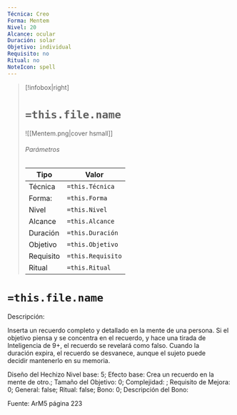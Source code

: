 ```yaml
---
Técnica: Creo
Forma: Mentem
Nivel: 20
Alcance: ocular 
Duración: solar  
Objetivo: individual
Requisito: no
Ritual: no
NoteIcon: spell
---
```


> [!infobox|right]
> # `=this.file.name`
> ![[Mentem.png|cover hsmall]]
> ###### Parámetros
> Tipo |  Valor |
> ---|---|
> Técnica  | `=this.Técnica`  |
> Forma: | `=this.Forma`  |
> Nivel | `=this.Nivel`  |
> Alcance | `=this.Alcance` |
> Duración | `=this.Duración` |
> Objetivo | `=this.Objetivo` |
> Requisito | `=this.Requisito` |
> Ritual | `=this.Ritual` |

# `=this.file.name`
Descripción: <p>Inserta un recuerdo completo y detallado en la mente de una persona. Si el objetivo piensa y se concentra en el recuerdo, y hace una tirada de Inteligencia de 9+, el recuerdo se revelará como falso. Cuando la duración expira, el recuerdo se desvanece, aunque el sujeto puede decidir mantenerlo en su memoria.</p>

Diseño del Hechizo
Nivel base: 5; Efecto base: Crea un recuerdo en la mente de otro.;  Tamaño del Objetivo: 0; Complejidad: ; Requisito de Mejora: 0; General: false; Ritual: false; Bono: 0; Descripción del Bono: 

Fuente: ArM5 página 223